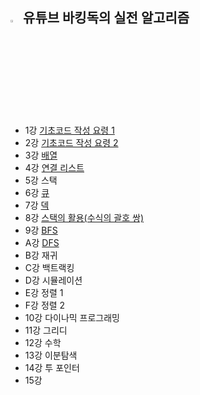 ## <img src="https://user-images.githubusercontent.com/83942393/137261522-d8dbac30-8cfb-4d91-8f00-d5c2da5b386d.png" width="3%"></img> 유튜브 바킹독의 실전 알고리즘
</br>

* 1강 [기초코드 작성 요령 1](https://github.com/ERIN56/Algorithm/blob/master/%EC%9C%A0%ED%8A%9C%EB%B8%8C%20%EB%B0%94%ED%82%B9%EB%8F%85%EC%9D%98%20%EC%8B%A4%EC%A0%84%20%EC%95%8C%EA%B3%A0%EB%A6%AC%EC%A6%98/1%EA%B0%95.md)
* 2강 [기초코드 작성 요령 2](https://github.com/ERIN56/ALGORITHM/blob/master/%EC%9C%A0%ED%8A%9C%EB%B8%8C%20%EB%B0%94%ED%82%B9%EB%8F%85%EC%9D%98%20%EC%8B%A4%EC%A0%84%20%EC%95%8C%EA%B3%A0%EB%A6%AC%EC%A6%98/2%EA%B0%95.md)
* 3강 [배열](https://github.com/ERIN56/ALGORITHM/blob/master/%EC%9C%A0%ED%8A%9C%EB%B8%8C%20%EB%B0%94%ED%82%B9%EB%8F%85%EC%9D%98%20%EC%8B%A4%EC%A0%84%20%EC%95%8C%EA%B3%A0%EB%A6%AC%EC%A6%98/3%EA%B0%95.md)
* 4강 [연결 리스트](https://github.com/ERIN56/ALGORITHM/blob/master/%EC%9C%A0%ED%8A%9C%EB%B8%8C%20%EB%B0%94%ED%82%B9%EB%8F%85%EC%9D%98%20%EC%8B%A4%EC%A0%84%20%EC%95%8C%EA%B3%A0%EB%A6%AC%EC%A6%98/4%EA%B0%95.md)
* 5강 스택
* 6강 [큐](https://github.com/ERIN56/ALGORITHM/blob/master/%EC%9C%A0%ED%8A%9C%EB%B8%8C%20%EB%B0%94%ED%82%B9%EB%8F%85%EC%9D%98%20%EC%8B%A4%EC%A0%84%20%EC%95%8C%EA%B3%A0%EB%A6%AC%EC%A6%98/6%EA%B0%95.md)
* 7강 [덱](https://github.com/ERIN56/ALGORITHM/blob/master/%EC%9C%A0%ED%8A%9C%EB%B8%8C%20%EB%B0%94%ED%82%B9%EB%8F%85%EC%9D%98%20%EC%8B%A4%EC%A0%84%20%EC%95%8C%EA%B3%A0%EB%A6%AC%EC%A6%98/7%EA%B0%95.md)
* 8강 [스택의 활용(수식의 괄호 쌍)](https://github.com/ERIN56/ALGORITHM/blob/master/%EC%9C%A0%ED%8A%9C%EB%B8%8C%20%EB%B0%94%ED%82%B9%EB%8F%85%EC%9D%98%20%EC%8B%A4%EC%A0%84%20%EC%95%8C%EA%B3%A0%EB%A6%AC%EC%A6%98/8%EA%B0%95.md)
*  9강 [BFS](https://github.com/ERIN56/ALGORITHM/blob/master/%EC%9C%A0%ED%8A%9C%EB%B8%8C%20%EB%B0%94%ED%82%B9%EB%8F%85%EC%9D%98%20%EC%8B%A4%EC%A0%84%20%EC%95%8C%EA%B3%A0%EB%A6%AC%EC%A6%98/9%EA%B0%95.md)
*  A강 [DFS](https://github.com/ERIN56/ALGORITHM/blob/master/%EC%9C%A0%ED%8A%9C%EB%B8%8C%20%EB%B0%94%ED%82%B9%EB%8F%85%EC%9D%98%20%EC%8B%A4%EC%A0%84%20%EC%95%8C%EA%B3%A0%EB%A6%AC%EC%A6%98/a%EA%B0%95.md)
*  B강 재귀
*  C강 백트랙킹
*  D강 시뮬레이션
*  E강 정렬 1
*  F강 정렬 2
*  10강 다이나믹 프로그래밍
*  11강 그리디
*  12강 수학
*  13강 이분탐색
*  14강 투 포인터
*  15강 

